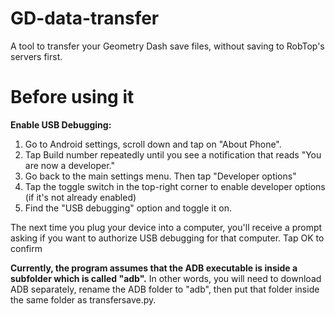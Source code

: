 # GD-data-transfer
A tool to transfer your Geometry Dash save files, without saving to RobTop's servers first.

# Before using it

**Enable USB Debugging:**
1. Go to Android settings, scroll down and tap on "About Phone".
2. Tap Build number repeatedly until you see a notification that reads "You are now a developer."
3. Go back to the main settings menu. Then tap "Developer options"
4. Tap the toggle switch in the top-right corner to enable developer options (if it's not already enabled)
5. Find the "USB debugging" option and toggle it on.

The next time you plug your device into a computer, you'll receive a prompt asking if you want to authorize USB debugging for that computer. Tap OK to confirm

**Currently, the program assumes that the ADB executable is inside a subfolder which is called "adb".**
In other words, you will need to download ADB separately, rename the ADB folder to "adb", then put that folder inside the same folder as transfersave.py.

